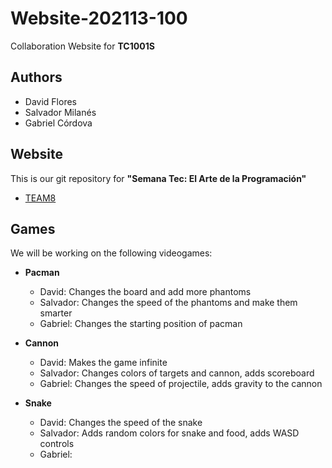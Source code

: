 # Website-202113-100

Collaboration Website for **TC1001S**

## Authors

- David Flores
- Salvador Milanés
- Gabriel Córdova

## Website

This is our git repository for **"Semana Tec: El Arte de la Programación"**

- [TEAM8](http://ec2-52-1-3-19.compute-1.amazonaws.com/~team8/)

## Games

We will be working on the following videogames:

- **Pacman**
	- David: Changes the board and add more phantoms
	- Salvador: Changes the speed of the phantoms and make them smarter
	- Gabriel: Changes the starting position of pacman

- **Cannon**
	- David: Makes the game infinite
	- Salvador: Changes colors of targets and cannon, adds scoreboard
	- Gabriel: Changes the speed of projectile, adds gravity to the cannon

- **Snake**
	- David: Changes the speed of the snake
	- Salvador: Adds random colors for snake and food, adds WASD controls 
	- Gabriel: 
